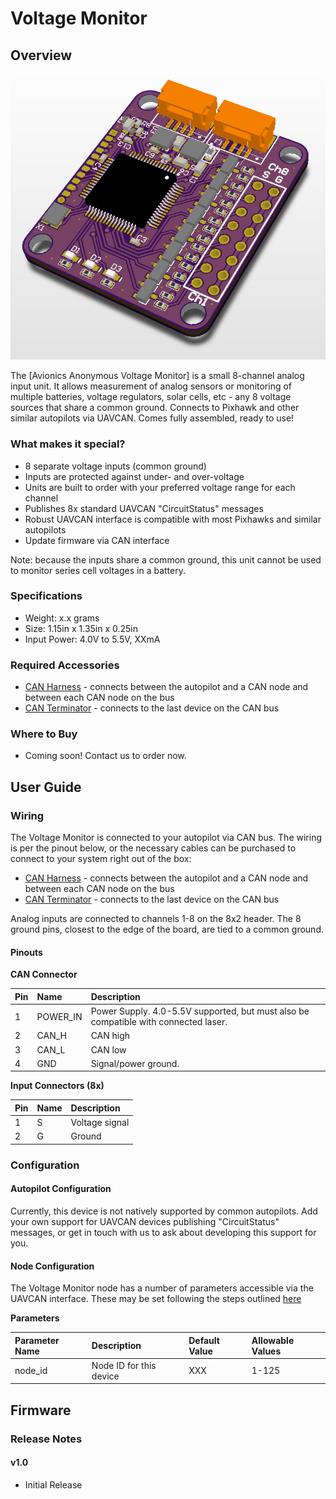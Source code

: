 # Voltage Monitor

## Overview

![Voltage Monitor](../.gitbook/assets/powermon_render.png)

The [Avionics Anonymous Voltage Monitor] is a small 8-channel analog input unit. It allows measurement of analog sensors or monitoring of multiple batteries, voltage regulators, solar cells, etc - any 8 voltage sources that share a common ground. Connects to Pixhawk and other similar autopilots via UAVCAN. Comes fully assembled, ready to use!

### What makes it special?

* 8 separate voltage inputs (common ground)
* Inputs are protected against under- and over-voltage
* Units are built to order with your preferred voltage range for each channel
* Publishes 8x standard UAVCAN "CircuitStatus" messages
* Robust UAVCAN interface is compatible with most Pixhawks and similar autopilots
* Update firmware via CAN interface

Note: because the inputs share a common ground, this unit cannot be used to monitor series cell voltages in a battery.

### Specifications

* Weight: x.x grams  
* Size: 1.15in x 1.35in x 0.25in  
* Input Power: 4.0V to 5.5V, XXmA  

### Required Accessories

* [CAN Harness](https://www.tindie.com/products/avionicsanonymous/uavcan-interconnect-cable/) - connects between the autopilot and a CAN node and between each CAN node on the bus
* [CAN Terminator](https://www.tindie.com/products/avionicsanonymous/uavcan-jst-terminator/) - connects to the last device on the CAN bus

### Where to Buy

* Coming soon! Contact us to order now.

## User Guide

### Wiring

The Voltage Monitor is connected to your autopilot via CAN bus. The wiring is per the pinout below, or the necessary cables can be purchased to connect to your system right out of the box:

* [CAN Harness](https://www.tindie.com/products/avionicsanonymous/uavcan-interconnect-cable/) - connects between the autopilot and a CAN node and between each CAN node on the bus
* [CAN Terminator](https://www.tindie.com/products/avionicsanonymous/uavcan-jst-terminator/) - connects to the last device on the CAN bus

Analog inputs are connected to channels 1-8 on the 8x2 header. The 8 ground pins, closest to the edge of the board, are tied to a common ground.

#### Pinouts

**CAN Connector**

| Pin | Name | Description |
| :--- | :--- | :--- |
| 1 | POWER\_IN | Power Supply. 4.0-5.5V supported, but must also be compatible with connected laser. |
| 2 | CAN\_H | CAN high |
| 3 | CAN\_L | CAN low |
| 4 | GND | Signal/power ground. |

**Input Connectors (8x)**

| Pin | Name | Description |
| :--- | :--- | :--- |
| 1 | S | Voltage signal |
| 2 | G | Ground|

### Configuration

#### Autopilot Configuration

Currently, this device is not natively supported by common autopilots. Add your own support for UAVCAN devices publishing "CircuitStatus" messages, or get in touch with us to ask about developing this support for you.

#### Node Configuration

The Voltage Monitor node has a number of parameters accessible via the UAVCAN interface. These may be set following the steps outlined [here](../general/parameters.md)

**Parameters**

| Parameter Name | Description | Default Value | Allowable Values |
| :--- | :--- | :--- | :--- |
| node\_id | Node ID for this device | XXX | 1-125 |

## Firmware

### Release Notes

#### v1.0

* Initial Release